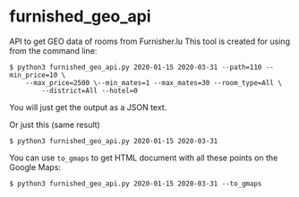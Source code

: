 # furnished_geo_api
API to get GEO data of rooms from Furnisher.lu
This tool is created for using from the command line:
```shell
$ python3 furnished_geo_api.py 2020-01-15 2020-03-31 --path=110 --min_price=10 \
    --max_price=2500 \--min_mates=1 --max_mates=30 --room_type=All \
        --district=All --hotel=0
```

You will just get the output as a JSON text.

Or just this (same result)
```shell
$ python3 furnished_geo_api.py 2020-01-15 2020-03-31
```

You can use `to_gmaps` to get HTML document with all these points on the Google Maps:
```shell
$ python3 furnished_geo_api.py 2020-01-15 2020-03-31 --to_gmaps
```
